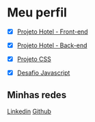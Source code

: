 # Meu perfil

- [x] [Projeto Hotel - Front-end](https://tetezw.github.io/hotel_T.EX/hotelvue/dist/#/)
- [x] [Projeto Hotel - Back-end](https://github.com/hewertonfl/PROJETO_HOTEL_T.EX_FULLSTACK)
- [x] [Projeto CSS](https://github.com/Tetezw/Projeto_CSS_Individual_T.EX)
- [x] [Desafio Javascript](https://github.com/Tetezw/T.EX-Desafio_07-11)


## Minhas redes 
[Linkedin](https://www.linkedin.com/in/tereza-zw/)
[Github](https://github.com/Tetezw)
